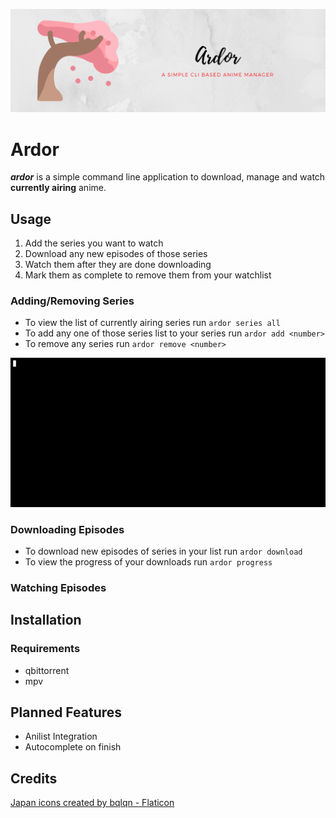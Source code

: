 <p align="center">
  <img src="./media/banner.png" alt="Logo">
</p>

# Ardor
__*ardor*__ is a simple command line application to download, manage and watch **currently airing** anime.

## Usage
1. Add the series you want to watch
2. Download any new episodes of those series
3. Watch them after they are done downloading
4. Mark them as complete to remove them from your watchlist
### Adding/Removing Series
* To view the list of currently airing series run ```ardor series all ```
* To add any one of those series list to your series run ```ardor add <number>```
* To remove any series run ```ardor remove <number>```
<img src="./media/series.gif">

### Downloading Episodes
* To download new episodes of series in your list run ```ardor download```
* To view the progress of your downloads run ```ardor progress```
### Watching Episodes

## Installation

### Requirements
* qbittorrent
* mpv

## Planned Features
* Anilist Integration
* Autocomplete on finish

## Credits
<a href="https://www.flaticon.com/free-icons/japan" title="japan icons">Japan icons created by bqlqn - Flaticon</a>
